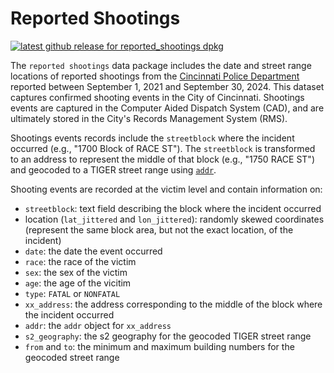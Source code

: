 # Reported Shootings

<!-- badges: start -->
[![latest github release for reported_shootings dpkg](https://img.shields.io/github/v/release/geomarker-io/xx_address?sort=date&filter=reported_shootings-*&display_name=tag&label=%5B%E2%98%B0%5D&labelColor=%238CB4C3&color=%23396175)](https://github.com/geomarker-io/xx_address/releases?q=reported_shootings&expanded=false)
<!-- badges: end -->

The `reported shootings` data package includes the date and street range locations of reported shootings from the [Cincinnati Police Department](https://data.cincinnati-oh.gov/safety/CPD-Reported-Shootings/sfea-4ksu/about_data) reported between September 1, 2021 and September 30, 2024. This dataset captures confirmed shooting events in the City of Cincinnati. Shootings events are captured in the Computer Aided Dispatch System (CAD), and are ultimately stored in the City's Records Management System (RMS). 

Shootings events records include the `streetblock` where the incident occurred (e.g., "1700 Block of RACE ST"). The `streetblock` is transformed to an address to represent the middle of that block (e.g., "1750 RACE ST") and geocoded to a TIGER street range using [`addr`](https://github.com/cole-brokamp/addr).

Shooting events are recorded at the victim level and contain information on:
* `streetblock`: text field describing the block where the incident occurred 
* location (`lat_jittered` and `lon_jittered`): randomly skewed coordinates (represent the same block area, but not the exact location, of the incident)
* `date`: the date the event occurred
* `race`: the race of the victim
* `sex`: the sex of the victim
* `age`: the age of the vicitim
* `type`: `FATAL` or `NONFATAL`
* `xx_address`: the address corresponding to the middle of the block where the incident occurred
* `addr`: the `addr` object for `xx_address`
* `s2_geography`: the s2 geography for the geocoded TIGER street range
* `from` and `to`: the minimum and maximum building numbers for the geocoded street range


